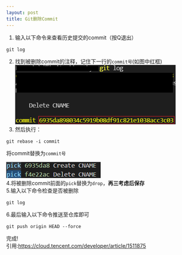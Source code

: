 ```yaml
---
layout: post
title: Git删除Commit
---
```

1.  输入以下命令来查看历史提交的commit（按Q退出）
```
git log
```
2.  找到被删除commit的注释，记住下一行的`commit号`(如图中红框)  
![log](/assets/Git-Delete-Commit/log.png)
3.  然后执行：
```
git rebase -i commit 
```
将commit替换为`commit号`

![pick](/assets/Git-Delete-Commit/pick.png)  
4.将被删除commit前面的`pick`替换为`drop`，**再三考虑后保存**  
5.输入以下命令检查是否被删除
```
git log 
```
6.最后输入以下命令推送至仓库即可
```
git push origin HEAD --force
```
完成!  
引用:https://cloud.tencent.com/developer/article/1511875